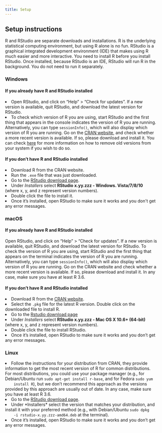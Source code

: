 ```yaml
---
title: Setup
---
```

<h2>Setup instructions</h2>


R and RStudio are separate downloads and installations. R is the 
underlying statistical computing environment, but using R alone is no fun. 
RStudio is a graphical integrated development environment (IDE) that makes 
using R much easier and more interactive. You need to install R before you 
install RStudio. Once installed, because RStudio is an IDE, RStudio will 
run R in the background. You do not need to run it separately.

<h3>Windows</h3>

<h4>If you already have R and RStudio installed</h4> 
 
<li>Open RStudio, and click on “Help” > “Check for updates”. If a new version is available, quit RStudio, 
    and download the latest version for RStudio.</li> 
<li>To check which version of R you are using, start RStudio and the first thing that appears in the console 
    indicates the version of R you are running. Alternatively, you can type <code>sessionInfo()</code>, which will also display which version of R you are running. 
    Go on the <a href="https://cran.r-project.org/bin/windows/base/">CRAN website</a>, and check whether a more recent version is available. If so, please download and 
    install it. 
    You can check <a href="https://cran.r-project.org/bin/windows/base/rw-FAQ.html#How-do-I-UNinstall-R_003f">here</a> for more information on how to remove old 
    versions from your system if you wish to do so.</li>


<h4>If you don’t have R and RStudio installed</h4>

<li>Download R from the CRAN website.</li>
<li>Run the <code>.exe</code> file that was just downloaded.</li>
<li>Go to the <a href="https://rstudio.com/products/rstudio/download/#download">RStudio download page</a>.</li>
<li>Under <i>Installers</i> select <b>RStudio x.yy.zzz - Windows. Vista/7/8/10</b> (where x, y, and z represent version numbers).
<li>Double click the file to install it.</li>
<li>Once it’s installed, open RStudio to make sure it works and you don't get any error messages.</li>


<h3>macOS</h3>

<h4>If you already have R and RStudio installed</h4>

Open RStudio, and click on “Help” > “Check for updates”. If a new version is available, quit RStudio, and download the latest version for RStudio.
To check the version of R you are using, start RStudio and the first thing that appears on the terminal indicates the version of R you are running. 
Alternatively, you can type <code>sessionInfo()</code>, which will also display which version of R you are running. Go on the CRAN website and check whether a 
more recent version is available. If so, please download and install it. 
In any case, make sure you have at least R 3.6.

<h4>If you don’t have R and RStudio installed</h4>

<li>Download R from the <a href="https://cran.r-project.org/bin/macosx/">CRAN website</a>.</li>
<li>Select the <code>.pkg</code> file for the latest R version. Double click on the downloaded file to install R.</li>
<li>Go to the <a href="https://rstudio.com/products/rstudio/download/#download">Rstudio download page</a></li>
<li>Under <i>Installers</i> select <b>RStudio x.yy.zzz - Mac OS X 10.6+ (64-bit)</b> (where x, y, and z represent version numbers).</li>
<li>Double click the file to install RStudio.</li>
<li>Once it’s installed, open RStudio to make sure it works and you don’t get any error messages.</li>



<h3>Linux</h3>

<li>Follow the instructions for your distribution from CRAN, they provide information to get the most recent version of R for common distributions. 
    For most distributions, you could use your package manager (e.g., for Debian/Ubuntu run <code>sudo apt-get install r-base</code>, and for Fedora <code>sudo yum 
    install R</code>), but we don’t recommend this approach as the versions provided by this approach are usually out of date. In any case, make sure you have 
    at least R 3.6.</li>
<li>Go to the <a href="https://rstudio.com/products/rstudio/download/#download">RStudio download page</a>.</li>
<li>Under *Installers* select the version that matches your distribution, and install it with your preferred method (e.g., with Debian/Ubuntu <code>sudo dpkg 
    -i rstudio-x.yy.zzz-amd64.deb</code> at the terminal).</li>
<li>Once it’s installed, open RStudio to make sure it works and you don’t get any error messages.</li>


